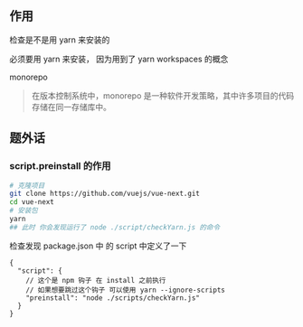 ## 作用

检查是不是用 yarn 来安装的

必须要用 yarn 来安装， 因为用到了 yarn workspaces 的概念

monorepo

> 在版本控制系统中，monorepo 是一种软件开发策略，其中许多项目的代码存储在同一存储库中。

## 题外话

### script.preinstall 的作用

```bash
# 克隆项目
git clone https://github.com/vuejs/vue-next.git
cd vue-next
# 安装包
yarn
## 此时 你会发现运行了 node ./script/checkYarn.js 的命令
```

检查发现 package.json 中 的 script 中定义了一下

```json5
{
  "script": {
    // 这个是 npm 钩子 在 install 之前执行
    // 如果想要跳过这个钩子 可以使用 yarn --ignore-scripts
    "preinstall": "node ./scripts/checkYarn.js"
  }
}
```
